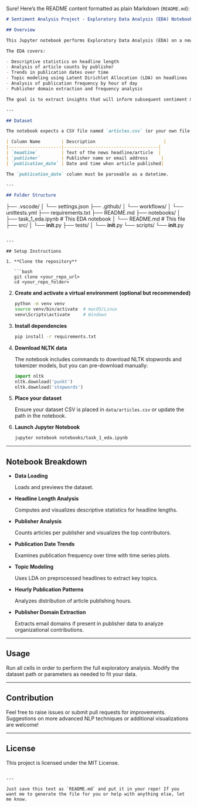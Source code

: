 Sure! Here’s the README content formatted as plain Markdown (`README.md`):

```markdown
# Sentiment Analysis Project - Exploratory Data Analysis (EDA) Notebook

## Overview

This Jupyter notebook performs Exploratory Data Analysis (EDA) on a news articles dataset to understand textual and temporal patterns relevant to sentiment analysis.

The EDA covers:

- Descriptive statistics on headline length  
- Analysis of article counts by publisher  
- Trends in publication dates over time  
- Topic modeling using Latent Dirichlet Allocation (LDA) on headlines  
- Analysis of publication frequency by hour of day  
- Publisher domain extraction and frequency analysis

The goal is to extract insights that will inform subsequent sentiment modeling and feature engineering.

---

## Dataset

The notebook expects a CSV file named `articles.csv` (or your own file path) with at least the following columns:

| Column Name        | Description                          |
|--------------------|------------------------------------|
| `headline`         | Text of the news headline/article  |
| `publisher`        | Publisher name or email address     |
| `publication_date` | Date and time when article published|

The `publication_date` column must be parseable as a datetime.

---

## Folder Structure

```

├── .vscode/
│   └── settings.json
├── .github/
│   └── workflows/
│       └── unittests.yml
├── requirements.txt
├── README.md
├── notebooks/
│   ├── task\_1\_eda.ipynb    # This EDA notebook
│   └── README.md           # This file
├── src/
│   └── **init**.py
├── tests/
│   └── **init**.py
└── scripts/
└── **init**.py

````

---

## Setup Instructions

1. **Clone the repository**

   ```bash
   git clone <your_repo_url>
   cd <your_repo_folder>
````

2. **Create and activate a virtual environment (optional but recommended)**

   ```bash
   python -m venv venv
   source venv/bin/activate  # macOS/Linux
   venv\Scripts\activate     # Windows
   ```

3. **Install dependencies**

   ```bash
   pip install -r requirements.txt
   ```

4. **Download NLTK data**

   The notebook includes commands to download NLTK stopwords and tokenizer models, but you can pre-download manually:

   ```python
   import nltk
   nltk.download('punkt')
   nltk.download('stopwords')
   ```

5. **Place your dataset**

   Ensure your dataset CSV is placed in `data/articles.csv` or update the path in the notebook.

6. **Launch Jupyter Notebook**

   ```bash
   jupyter notebook notebooks/task_1_eda.ipynb
   ```

---

## Notebook Breakdown

* **Data Loading**

  Loads and previews the dataset.

* **Headline Length Analysis**

  Computes and visualizes descriptive statistics for headline lengths.

* **Publisher Analysis**

  Counts articles per publisher and visualizes the top contributors.

* **Publication Date Trends**

  Examines publication frequency over time with time series plots.

* **Topic Modeling**

  Uses LDA on preprocessed headlines to extract key topics.

* **Hourly Publication Patterns**

  Analyzes distribution of article publishing hours.

* **Publisher Domain Extraction**

  Extracts email domains if present in publisher data to analyze organizational contributions.

---

## Usage

Run all cells in order to perform the full exploratory analysis. Modify the dataset path or parameters as needed to fit your data.

---

## Contribution

Feel free to raise issues or submit pull requests for improvements. Suggestions on more advanced NLP techniques or additional visualizations are welcome!

---

## License

This project is licensed under the MIT License.

```

---

Just save this text as `README.md` and put it in your repo! If you want me to generate the file for you or help with anything else, let me know.
```

